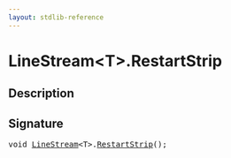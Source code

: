 ```yaml
---
layout: stdlib-reference
---
```


# LineStream\<T\>\.RestartStrip

## Description





## Signature 

<pre>
<span class="code_keyword">void</span> <a href="/stdlib-reference/types/LineStream/index" class="code_type">LineStream</a>&lt;<span class="code_type">T</span>&gt;.<a href="/stdlib-reference/types/LineStream/RestartStrip">RestartStrip</a>();

</pre>

